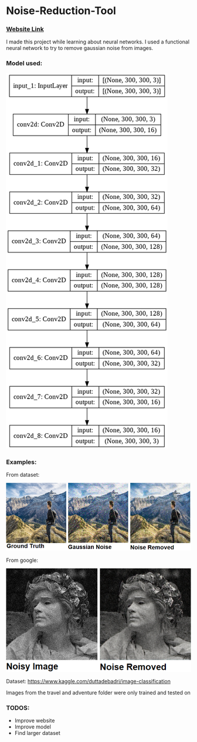 # Noise-Reduction-Tool

### [Website Link](http://noisy.pythonanywhere.com/)

I made this project while learning about neural networks. I used a functional neural network to try to remove gaussian noise from images.

### Model used:

![](images/model_.png)

### Examples:

From dataset:

![](images/Example_1.png)

From google:

![](images/Example_2.png)


Dataset: https://www.kaggle.com/duttadebadri/image-classification

Images from the travel and adventure folder were only trained and tested on

### TODOS:
  - Improve website
  - Improve model
  - Find larger dataset
